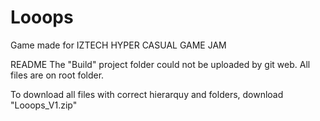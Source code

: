 # Looops
Game made for IZTECH HYPER CASUAL GAME JAM

README
The "Build" project folder could not be uploaded by git web.
All files are on root folder.

To download all files with correct hierarquy and folders, download "Looops_V1.zip" 
